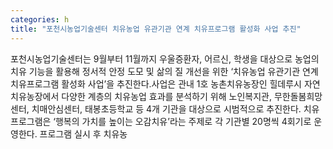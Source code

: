 ```yaml
---
categories: h
title: "포천시농업기술센터 치유농업 유관기관 연계 치유프로그램 활성화 사업 추진"
---
```

포천시농업기술센터는 9월부터 11월까지 우울증환자, 어르신, 학생을 대상으로 농업의 치유 기능을 활용해 정서적 안정 도모 및 삶의 질 개선을 위한 ‘치유농업 유관기관 연계 치유프로그램 활성화 사업’을 추진한다.사업은 관내 1호 농촌치유농장인 힐데루시 자연치유농장에서 다양한 계층의 치유농업 효과를 분석하기 위해 노인복지관, 무한돌봄희망센터, 치매안심센터, 태봉초등학교 등 4개 기관을 대상으로 시범적으로 추진한다. 치유프로그램은 ‘행복의 가치를 높이는 오감치유’라는 주제로 각 기관별 20명씩 4회기로 운영한다. 프로그램 실시 후 치유농